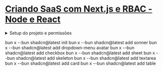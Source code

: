 # [Criando SaaS com Next.js e RBAC - Node e React](https://app.rocketseat.com.br/journey/saa-s-next-js-rbac/contents)

<details>
  <summary>Setup do projeto e permissões</summary>
  
<details>
<summary>Introdução</summary>

 [Post de introdução](https://blog.rocketseat.com.br/rbac-e-abac-modelos-de-controle-de-acesso)
</details>

<details>
<summary>Criando o Monorepo com Turborepo</summary>

***pnpm dlx create-turbo@latest next-saas-rbac***<br/>
selecionei o bun como gerenciador de pacotes

Arrastei eslint-config e typescript-config para dentro de ROOT/configs
rodei o comando ***bun i*** para organizar as dependências

deletei as aplicações web e docs de dentro do diretório apps
</details>

</details>

bun x --bun shadcn@latest init
bun x --bun shadcn@latest add sonner
bun x --bun shadcn@latest add dropdown-menu avatar
bun x --bun shadcn@latest add checkbox
bun x --bun shadcn@latest add sheet
bun x --bun shadcn@latest add skeleton
bun x --bun shadcn@latest add textarea
bun x --bun shadcn@latest add card
bun x --bun shadcn@latest add table
